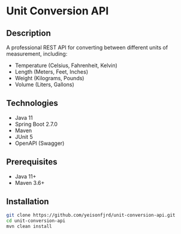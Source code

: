 # Unit Conversion API

## Description
A professional REST API for converting between different units of measurement, including:
- Temperature (Celsius, Fahrenheit, Kelvin)
- Length (Meters, Feet, Inches)
- Weight (Kilograms, Pounds)
- Volume (Liters, Gallons)

## Technologies
- Java 11
- Spring Boot 2.7.0
- Maven
- JUnit 5
- OpenAPI (Swagger)

## Prerequisites
- Java 11+
- Maven 3.6+

## Installation
```bash
git clone https://github.com/yeisonfjrd/unit-conversion-api.git
cd unit-conversion-api
mvn clean install